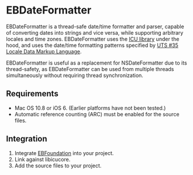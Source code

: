 # EBDateFormatter

EBDateFormatter is a thread-safe date/time formatter and parser, capable of converting dates into strings and vice versa, while supporting arbitrary locales and time zones. EBDateFormatter uses the [ICU library](http://site.icu-project.org) under the hood, and uses the date/time formatting patterns specified by [UTS #35 Locale Data Markup Language](http://www.unicode.org/reports/tr35/tr35-25.html#Date_Format_Patterns).

EBDateFormatter is useful as a replacement for NSDateFormatter due to its thread-safety, as EBDateFormatter can be used from multiple threads simultaneously without requiring thread synchronization.

## Requirements

- Mac OS 10.8 or iOS 6. (Earlier platforms have not been tested.)
- Automatic reference counting (ARC) must be enabled for the source files.

## Integration

1. Integrate [EBFoundation](https://github.com/davekeck/EBFoundation) into your project.
2. Link against libicucore.
3. Add the source files to your project.
